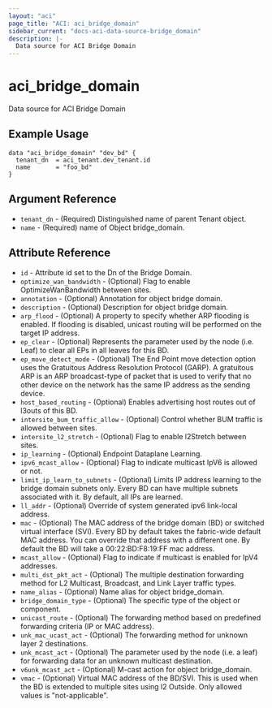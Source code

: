 ```yaml
---
layout: "aci"
page_title: "ACI: aci_bridge_domain"
sidebar_current: "docs-aci-data-source-bridge_domain"
description: |-
  Data source for ACI Bridge Domain
---
```


# aci_bridge_domain

Data source for ACI Bridge Domain

## Example Usage

```hcl
data "aci_bridge_domain" "dev_bd" {
  tenant_dn  = aci_tenant.dev_tenant.id
  name       = "foo_bd"
}
```

## Argument Reference

- `tenant_dn` - (Required) Distinguished name of parent Tenant object.
- `name` - (Required) name of Object bridge_domain.

## Attribute Reference

- `id` - Attribute id set to the Dn of the Bridge Domain.
- `optimize_wan_bandwidth` - (Optional) Flag to enable OptimizeWanBandwidth between sites.
- `annotation` - (Optional) Annotation for object bridge domain.
- `description` - (Optional) Description for object bridge domain.
- `arp_flood` - (Optional) A property to specify whether ARP flooding is enabled. If flooding is disabled, unicast routing will be performed on the target IP address.
- `ep_clear` - (Optional) Represents the parameter used by the node (i.e. Leaf) to clear all EPs in all leaves for this BD.
- `ep_move_detect_mode` - (Optional) The End Point move detection option uses the Gratuitous Address Resolution Protocol (GARP). A gratuitous ARP is an ARP broadcast-type of packet that is used to verify that no other device on the network has the same IP address as the sending device.
- `host_based_routing` - (Optional) Enables advertising host routes out of l3outs of this BD.
- `intersite_bum_traffic_allow` - (Optional) Control whether BUM traffic is allowed between sites.
- `intersite_l2_stretch` - (Optional) Flag to enable l2Stretch between sites.
- `ip_learning` - (Optional) Endpoint Dataplane Learning.
- `ipv6_mcast_allow` - (Optional) Flag to indicate multicast IpV6 is allowed or not.
- `limit_ip_learn_to_subnets` - (Optional) Limits IP address learning to the bridge domain subnets only. Every BD can have multiple subnets associated with it. By default, all IPs are learned.
- `ll_addr` - (Optional) Override of system generated ipv6 link-local address.
- `mac` - (Optional) The MAC address of the bridge domain (BD) or switched virtual interface (SVI). Every BD by default takes the fabric-wide default MAC address. You can override that address with a different one. By default the BD will take a 00:22:BD:F8:19:FF mac address.
- `mcast_allow` - (Optional) Flag to indicate if multicast is enabled for IpV4 addresses.
- `multi_dst_pkt_act` - (Optional) The multiple destination forwarding method for L2 Multicast, Broadcast, and Link Layer traffic types.
- `name_alias` - (Optional) Name alias for object bridge_domain.
- `bridge_domain_type` - (Optional) The specific type of the object or component.
- `unicast_route` - (Optional) The forwarding method based on predefined forwarding criteria (IP or MAC address).
- `unk_mac_ucast_act` - (Optional) The forwarding method for unknown layer 2 destinations.
- `unk_mcast_act` - (Optional) The parameter used by the node (i.e. a leaf) for forwarding data for an unknown multicast destination.
- `v6unk_mcast_act` - (Optional) M-cast action for object bridge_domain.
- `vmac` - (Optional) Virtual MAC address of the BD/SVI. This is used when the BD is extended to multiple sites using l2 Outside. Only allowed values is "not-applicable".
